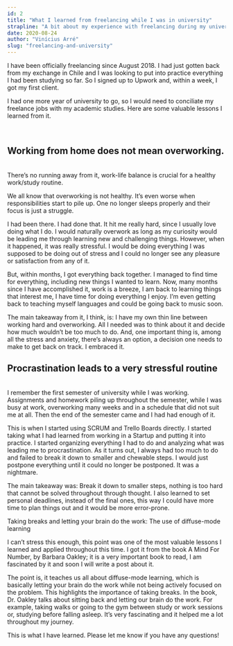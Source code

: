 ```yaml
---
id: 2
title: "What I learned from freelancing while I was in university"
strapline: "A bit about my experience with freelancing during my university course."
date: 2020-08-24
author: "Vinícius Arré"
slug: "freelancing-and-university"
---
```


I have been officially freelancing since August 2018. I had just gotten back from my exchange in Chile and I was looking to put into practice everything I had been studying so far. So I signed up to Upwork and, within a week, I got my first client.

I had one more year of university to go, so I would need to conciliate my freelance jobs with my academic studies. Here are some valuable lessons I learned from it.

<br>

## Working from home does not mean overworking.
<br>
There’s no running away from it, work-life balance is crucial for a healthy work/study routine.

We all know that overworking is not healthy. It’s even worse when responsibilities start to pile up. One no longer sleeps properly and their focus is just a struggle.

I had been there. I had done that. It hit me really hard, since I usually love doing what I do. I would naturally overwork as long as my curiosity would be leading me through learning new and challenging things. However, when it happened, it was really stressful. I would be doing everything I was supposed to be doing out of stress and I could no longer see any pleasure or satisfaction from any of it.

But, within months, I got everything back together. I managed to find time for everything, including new things I wanted to learn. Now, many months since I have accomplished it, work is a breeze, I am back to learning things that interest me, I have time for doing everything I enjoy. I’m even getting back to teaching myself languages and could be going back to music soon.

The main takeaway from it, I think, is: I have my own thin line between working hard and overworking. All I needed was to think about it and decide how much wouldn’t be too much to do. And, one important thing is, among all the stress and anxiety, there’s always an option, a decision one needs to make to get back on track. I embraced it.

## Procrastination leads to a very stressful routine
<br>
I remember the first semester of university while I was working. Assignments and homework piling up throughout the semester, while I was busy at work, overworking many weeks and in a schedule that did not suit me at all. Then the end of the semester came and I had had enough of it.

This is when I started using SCRUM and Trello Boards directly. I started taking what I had learned from working in a Startup and putting it into practice. I started organizing everything I had to do and analyzing what was leading me to procrastination. As it turns out, I always had too much to do and failed to break it down to smaller and chewable steps. I would just postpone everything until it could no longer be postponed. It was a nightmare.

The main takeaway was: Break it down to smaller steps, nothing is too hard that cannot be solved throughout through thought. I also learned to set personal deadlines, instead of the final ones, this way I could have more time to plan things out and it would be more error-prone.

Taking breaks and letting your brain do the work: The use of diffuse-mode learning

I can’t stress this enough, this point was one of the most valuable lessons I learned and applied throughout this time. I got it from the book A Mind For Number, by Barbara Oakley; it is a very important book to read, I am fascinated by it and soon I will write a post about it.

The point is, it teaches us all about diffuse-mode learning, which is basically letting your brain do the work while not being actively focused on the problem. This highlights the importance of taking breaks. In the book, Dr. Oakley talks about sitting back and letting our brain do the work. For example, taking walks or going to the gym between study or work sessions or, studying before falling asleep. It’s very fascinating and it helped me a lot throughout my journey.

This is what I have learned. Please let me know if you have any questions!